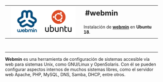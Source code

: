 <html>
<style type="text/css">
.fuente {
	font-size: 24px;
	font-weight: bold;
}
</style>
 <table width="100%" border="0" cellpadding="4" cellspacing="4">
  <tr>
    <td width="50%" rowspan="2" align="center" valign="middle"><a href="https://www.webmin.com/" target="_blank"><img src="https://github.com/midiam1/Webmin/blob/main/img/webmin.png" width="90%" height="90%"/></a></td>
    <td class="fuente">#webmin</td>
  </tr>
  <tr>
    <td>Instalación de <strong><a href="https://www.webmin.com/" title="Ir a ..." target="_blank">webmin</a></strong> en <strong>Ubuntu 18</strong>.</td>
  </tr>
</table>
<p>&nbsp;</p>
<hr/>

<strong>Webmin</strong> es una herramienta de configuración de sistemas accesible vía web para sistemas Unix, como GNU/Linux y OpenSolaris. Con él se pueden configurar aspectos internos de muchos sistemas libres, como el servidor web Apache, PHP, MySQL, DNS, Samba, DHCP, entre otros.

</html>